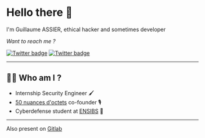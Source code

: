 # Hello there 👋

I'm Guillaume ASSIER, ethical hacker and sometimes developer

*Want to reach me ?*

[![Twitter badge](https://img.shields.io/twitter/follow/Sykursen?style=social)](https://twitter.com/Sykursen)
[![Twitter badge](https://img.shields.io/badge/LinkedIn-0077B5?style=social&logo=linkedin)](https://www.linkedin.com/in/guillaume-assier)

---

## 👨‍🎓 Who am I ?

- Internship Security Engineer 🖌️
- [50 nuances d'octets](https://50no.fr/) co-founder 🎙️
- Cyberdefense student at [ENSIBS](https://www-ensibs.univ-ubs.fr/fr/index.html) 🧭

---

Also present on [Gitlab](https://gitlab.com/Sykursen) 
